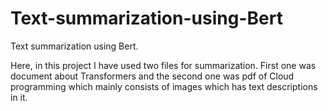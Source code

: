 # Text-summarization-using-Bert
Text summarization using Bert.

Here, in this project I have used two files for summarization. First one was document about Transformers and the second one was pdf of Cloud programming which mainly consists of images which has text descriptions in it.

